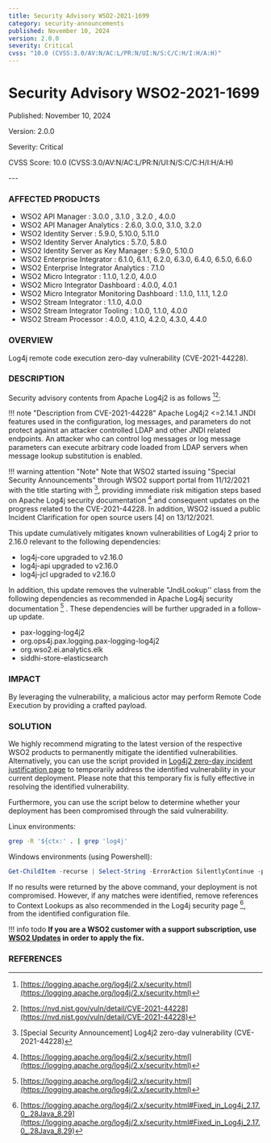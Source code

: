 ```yaml
---
title: Security Advisory WSO2-2021-1699
category: security-announcements
published: November 10, 2024
version: 2.0.0
severity: Critical
cvss: "10.0 (CVSS:3.0/AV:N/AC:L/PR:N/UI:N/S:C/C:H/I:H/A:H)"
---
```


# Security Advisory WSO2-2021-1699

<p class="doc-info">Published: November 10, 2024</p>
<p class="doc-info">Version: 2.0.0</p>
<p class="doc-info">Severity: Critical</p>
<p class="doc-info">CVSS Score: 10.0 (CVSS:3.0/AV:N/AC:L/PR:N/UI:N/S:C/C:H/I:H/A:H)</p>
---

### AFFECTED PRODUCTS
* WSO2 API Manager : 3.0.0 , 3.1.0 , 3.2.0 , 4.0.0
* WSO2 API Manager Analytics : 2.6.0, 3.0.0, 3.1.0, 3.2.0
* WSO2 Identity Server : 5.9.0, 5.10.0, 5.11.0
* WSO2 Identity Server Analytics : 5.7.0, 5.8.0
* WSO2 Identity Server as Key Manager : 5.9.0, 5.10.0
* WSO2 Enterprise Integrator :  6.1.0, 6.1.1, 6.2.0, 6.3.0, 6.4.0, 6.5.0, 6.6.0
* WSO2 Enterprise Integrator Analytics : 7.1.0
* WSO2 Micro Integrator : 1.1.0, 1.2.0, 4.0.0
* WSO2 Micro Integrator Dashboard : 4.0.0, 4.0.1
* WSO2 Micro Integrator Monitoring Dashboard :  1.1.0, 1.1.1, 1.2.0
* WSO2 Stream Integrator : 1.1.0, 4.0.0
* WSO2 Stream Integrator Tooling : 1.0.0, 1.1.0, 4.0.0
* WSO2 Stream Processor : 4.0.0, 4.1.0, 4.2.0, 4.3.0, 4.4.0


### OVERVIEW
Log4j remote code execution zero-day vulnerability (CVE-2021-44228).


### DESCRIPTION
Security advisory contents from Apache Log4j2 is as follows [^1][^2]:

!!! note "Description from CVE-2021-44228"
    Apache Log4j2 <=2.14.1 JNDI features used in the configuration, log messages, and parameters do not protect against an attacker controlled LDAP and other JNDI related endpoints. An attacker who can control log messages or log message parameters can execute arbitrary code loaded from LDAP servers when message lookup substitution is enabled.

!!! warning attention "Note"
    Note that WSO2 started issuing "Special Security Announcements" through WSO2 support portal from 11/12/2021 with the title starting with [^3], providing immediate risk mitigation steps based on Apache Log4j security documentation [^1] and consequent updates on the progress related to the CVE-2021-44228. In addition, WSO2 issued a public Incident Clarification for open source users [4] on 13/12/2021.

This update cumulatively mitigates known vulnerabilities of Log4j 2 prior to 2.16.0 relevant to the following dependencies:

* log4j-core upgraded to v2.16.0
* log4j-api upgraded to v2.16.0
* log4j-jcl upgraded to v2.16.0

In addition, this update removes the vulnerable "JndiLookup'' class from the following dependencies as recommended in Apache Log4j security documentation [^1] . These dependencies will be further upgraded in a follow-up update.

* pax-logging-log4j2
* org.ops4j.pax.logging.pax-logging-log4j2
* org.wso2.ei.analytics.elk
* siddhi-store-elasticsearch

### IMPACT
By leveraging the vulnerability, a malicious actor may perform Remote Code Execution by providing a crafted payload.

### SOLUTION

We highly recommend migrating to the latest version of the respective WSO2 products to permanently mitigate the identified vulnerabilities. Alternatively, you can use the script provided in [Log4j2 zero-day incident justification page](https://security.docs.wso2.com/en/latest/security-announcements/incident-clarifications/2021/log4j2-zero-day-vulnerability_CVE-2021-44228_CVE-2021-45046_CVE-2021-45105/) to temporarily address the identified vulnerability in your current deployment. Please note that this temporary fix is fully effective in resolving the identified vulnerability. 

Furthermore, you can use the script below to determine whether your deployment has been compromised through the said vulnerability.

Linux environments:

```bash
grep -R '${ctx:' . | grep 'log4j'
```

Windows environments (using Powershell):

```powershell
Get-ChildItem -recurse | Select-String -ErrorAction SilentlyContinue -pattern '\${ctx:' | group path | select name | Select-String 'log4j'
```

If no results were returned by the above command, your deployment is not compromised. However, if any matches were identified, remove references to Context Lookups as also recommended in the Log4j security page [^5], from the identified configuration file.

!!! info todo
    **If you are a WSO2 customer with a support subscription, use [WSO2 Updates](https://wso2.com/updates/) in order to apply the fix.**


### REFERENCES
[^1]: [https://logging.apache.org/log4j/2.x/security.html](https://logging.apache.org/log4j/2.x/security.html)
[^2]: [https://nvd.nist.gov/vuln/detail/CVE-2021-44228](https://nvd.nist.gov/vuln/detail/CVE-2021-44228)
[^3]: [Special Security Announcement] Log4j2 zero-day vulnerability (CVE-2021-44228)
[^4]: [Log4j2 zero-day vulnerability (CVE-2021-44228 / CVE-2021-45046 / CVE-2021-45105 )](https://docs.wso2.com/pages/viewpage.action?pageId=180948677)
[^5]: [https://logging.apache.org/log4j/2.x/security.html#Fixed_in_Log4j_2.17.0_.28Java_8.29](https://logging.apache.org/log4j/2.x/security.html#Fixed_in_Log4j_2.17.0_.28Java_8.29)
